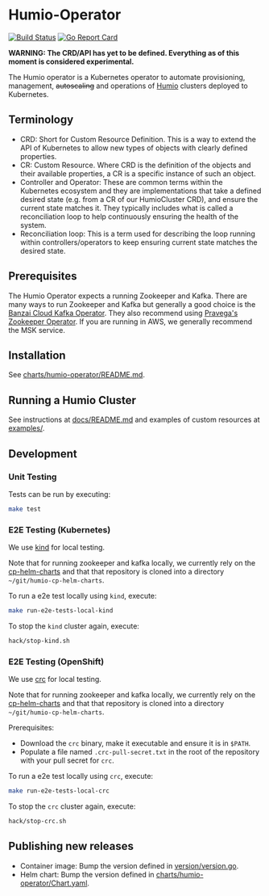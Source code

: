 # Humio-Operator

[![Build Status](https://github.com/humio/humio-operator/workflows/CI/badge.svg)](https://github.com/humio/humio-operator/actions?query=workflow%3ACI)
[![Go Report Card](https://goreportcard.com/badge/github.com/humio/humio-operator)](https://goreportcard.com/report/github.com/humio/humio-operator)


**WARNING: The CRD/API has yet to be defined. Everything as of this moment is considered experimental.**

The Humio operator is a Kubernetes operator to automate provisioning, management, ~~autoscaling~~ and operations of [Humio](https://humio.com) clusters deployed to Kubernetes.

## Terminology

- CRD: Short for Custom Resource Definition. This is a way to extend the API of Kubernetes to allow new types of objects with clearly defined properties.
- CR: Custom Resource. Where CRD is the definition of the objects and their available properties, a CR is a specific instance of such an object.
- Controller and Operator: These are common terms within the Kubernetes ecosystem and they are implementations that take a defined desired state (e.g. from a CR of our HumioCluster CRD), and ensure the current state matches it. They typically includes what is called a reconciliation loop to help continuously ensuring the health of the system.
- Reconciliation loop: This is a term used for describing the loop running within controllers/operators to keep ensuring current state matches the desired state.

## Prerequisites

The Humio Operator expects a running Zookeeper and Kafka. There are many ways to run Zookeeper and Kafka but generally a good choice is the [Banzai Cloud Kafka Operator](https://operatorhub.io/operator/banzaicloud-kafka-operator). They also recommend using [Pravega's Zookeeper Operator](https://github.com/pravega/zookeeper-operator). If you are running in AWS, we generally recommend the MSK service.

## Installation

See [charts/humio-operator/README.md](charts/humio-operator/README.md).

## Running a Humio Cluster

See instructions at [docs/README.md](docs/README.md) and examples of custom resources at [examples/](examples/).

## Development

### Unit Testing

Tests can be run by executing:

```bash
make test
```

### E2E Testing (Kubernetes)

We use [kind](https://kind.sigs.k8s.io/) for local testing.

Note that for running zookeeper and kafka locally, we currently rely on the [cp-helm-charts](https://github.com/humio/cp-helm-charts) and that that repository is cloned into a directory `~/git/humio-cp-helm-charts`.

To run a e2e test locally using `kind`, execute:

```bash
make run-e2e-tests-local-kind
```

To stop the `kind` cluster again, execute:

```bash
hack/stop-kind.sh
```

### E2E Testing (OpenShift)

We use [crc](https://developers.redhat.com/products/codeready-containers/overview) for local testing.

Note that for running zookeeper and kafka locally, we currently rely on the [cp-helm-charts](https://github.com/humio/cp-helm-charts) and that that repository is cloned into a directory `~/git/humio-cp-helm-charts`.

Prerequisites:

- Download the `crc` binary, make it executable and ensure it is in `$PATH`.
- Populate a file named `.crc-pull-secret.txt` in the root of the repository with your pull secret for `crc`.


To run a e2e test locally using `crc`, execute:

```bash
make run-e2e-tests-local-crc
```

To stop the `crc` cluster again, execute:

```bash
hack/stop-crc.sh
```

## Publishing new releases

- Container image: Bump the version defined in [version/version.go](version/version.go).
- Helm chart: Bump the version defined in [charts/humio-operator/Chart.yaml](charts/humio-operator/Chart.yaml).

